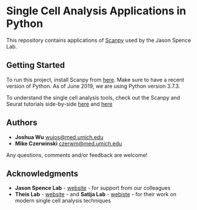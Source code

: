 # Single Cell Analysis Applications in Python

This repository contains applications of [Scanpy](https://github.com/theislab/scanpy) used by the Jason Spence Lab. 

## Getting Started

To run this project, install Scanpy from [here](https://github.com/theislab/scanpy). Make sure to have a recent version of Python. As of June 2019, we are using Python version 3.7.3.

To understand the single cell analysis tools, check out the Scanpy and Seurat tutorials side-by-side [here](https://scanpy-tutorials.readthedocs.io/en/latest/pbmc3k.html) and [here](https://satijalab.org/seurat/v3.0/pbmc3k_tutorial.html)

<!-- ### Prerequisites

What things you need to install the software and how to install them

```
Give examples
```

### Installing

A step by step series of examples that tell you how to get a development env running

Say what the step will be

```
Give the example
```

And repeat

```
until finished
```

End with an example of getting some data out of the system or using it for a little demo

## Running the tests

Explain how to run the automated tests for this system

### Break down into end to end tests

Explain what these tests test and why

```
Give an example
```

### And coding style tests

Explain what these tests test and why

```
Give an example
``` -->

## Authors

* **Joshua Wu** wujos@med.umich.edu
* **Mike Czerwinski** czerwm@med.umich.edu

Any questions, comments and/or feedback are welcome!

## Acknowledgments

* **Jason Spence Lab** - [website](http://www.jasonspencelab.com/) - for support from our colleagues
* **Theis Lab** - [website](https://github.com/theislab) - and **Satija Lab** - [webiste](https://satijalab.org/) - for their work on modern single cell analysis techniques
